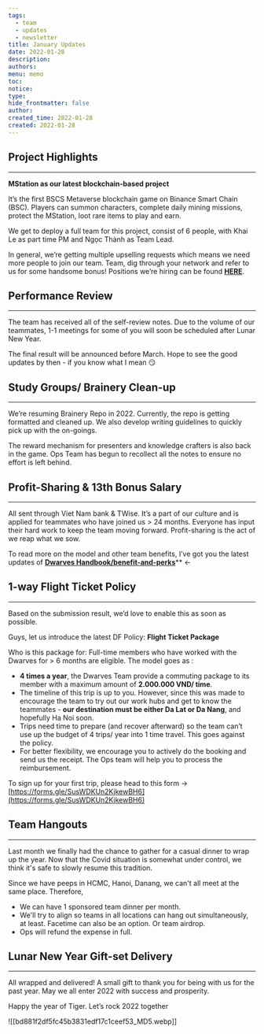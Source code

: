 ```yaml
---
tags:
  - team
  - updates
  - newsletter
title: January Updates
date: 2022-01-28
description: 
authors: 
menu: memo
toc: 
notice: 
type: 
hide_frontmatter: false
author: 
created_time: 2022-01-28
created: 2022-01-28
---
```


## **Project Highlights**

---

**MStation as our latest blockchain-based project**

It’s the first BSCS Metaverse blockchain game on Binance Smart Chain (BSC). Players can summon characters, complete daily mining missions, protect the MStation, loot rare items to play and earn. 

We get to deploy a full team for this project, consist of 6 people, with Khai Le as part time PM and Ngọc Thành as Team Lead.

In general, we’re getting multiple upselling requests which means we need more people to join our team. Team, dig through your network and refer to us for some handsome bonus! Positions we’re hiring can be found **[HERE](http://careers.d.foundation/)**.


## **Performance Review**

---

The team has received all of the self-review notes. Due to the volume of our teammates, 1-1 meetings for some of you will soon be scheduled after Lunar New Year. 

The final result will be announced before March. Hope to see the good updates by then - if you know what I mean 😏


## **Study Groups/ Brainery Clean-up**

---

We’re resuming Brainery Repo in 2022. Currently, the repo is getting formatted and cleaned up. We also develop writing guidelines to quickly pick up with the on-goings.

The reward mechanism for presenters and knowledge crafters is also back in the game. Ops Team has begun to recollect all the notes to ensure no effort is left behind.


## **Profit-Sharing & 13th Bonus Salary**

---

All sent through Viet Nam bank & TWise. It’s a part of our culture and is applied for teammates who have joined us > 24 months. Everyone has input their hard work to keep the team moving forward. Profit-sharing is the act of we reap what we sow. 

To read more on the model and other team benefits, I’ve got you the latest updates of **[Dwarves Handbook/benefit-and-perks](https://github.com/dwarvesf/handbook/blob/master/benefits-and-perks.md#employee-profit-sharing)**** ←


## **1-way Flight Ticket Policy**

---

Based on the submission result, we’d love to enable this as soon as possible.

Guys, let us introduce the latest DF Policy: **Flight Ticket Package**

Who is this package for: Full-time members who have worked with the Dwarves for > 6 months are eligible. The model goes as :

* **4 times a year**, the Dwarves Team provide a commuting package to its member with a maximum amount of **2.000.000 VND/ time**.
* The timeline of this trip is up to you. However, since this was made to encourage the team to try out our work hubs and get to know the teammates - **our destination must be either Da Lat or Da Nang**, and hopefully Ha Noi soon. 
* Trips need time to prepare (and recover afterward) so the team can’t use up the budget of 4 trips/ year into 1 time travel. This goes against the policy.
* For better flexibility, we encourage you to actively do the booking and send us the receipt. The Ops team will help you to process the reimbursement.

To sign up for your first trip, please head to this form → <span style='color:yellow_background'>[https://forms.gle/SusWDKUn2KjkewBH6](https://forms.gle/SusWDKUn2KjkewBH6)</span>


## Team Hangouts

---

Last month we finally had the chance to gather for a casual dinner to wrap up the year. Now that the Covid situation is somewhat under control, we think it's safe to slowly resume this tradition.

Since we have peeps in HCMC, Hanoi, Danang, we can't all meet at the same place. Therefore,

* We can have 1 sponsored team dinner per month.
* We'll try to align so teams in all locations can hang out simultaneously, at least. Facetime can also be an option. Or team airdrop.
* Ops will refund the expense in full.

## **Lunar New Year Gift-set Delivery**
---

<!-- column_list 06c1a3cf-894e-4864-82f4-81fd21b4d85c -->

<!-- column f37bb100-8380-49e1-b41a-0041eddc4cbf -->

All wrapped and delivered!
A small gift to thank you for being with us for the past year. May we all enter 2022 with success and prosperity. 


Happy the year of Tiger. Let’s rock 2022 together

<!-- column 37a5a5fa-76f9-47d8-b5ac-0196ad8951d8 -->

![[bd881f2df5fc45b3831edf17c1ceef53_MD5.webp]]



